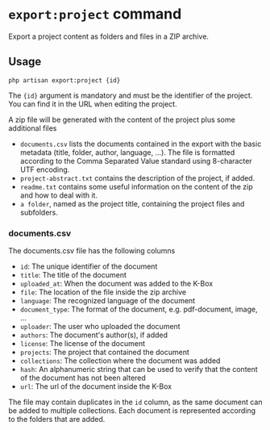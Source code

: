 # `export:project` command

Export a project content as folders and files in a ZIP archive.

## Usage

```
php artisan export:project {id}
```

The `{id}` argument is mandatory and must be the identifier of the project. You can find it in the URL 
when editing the project.

A zip file will be generated with the content of the project plus some additional files

- `documents.csv` lists the documents contained in the export with the basic metadata (title, folder, author, language, ...).
The file is formatted according to the Comma Separated Value standard using 8-character UTF encoding.
- `project-abstract.txt` contains the description of the project, if added.
- `readme.txt` contains some useful information on the content of the zip and how to deal with it.
- `a folder`, named as the project title, containing the project files and subfolders.


### documents.csv

The documents.csv file has the following columns

- `id`: The unique identifier of the document
- `title`: The title of the document
- `uploaded_at`: When the document was added to the K-Box
- `file`: The location of the file inside the zip archive
- `language`: The recognized language of the document
- `document_type`: The format of the document, e.g. pdf-document, image, ...
- `uploader`: The user who uploaded the document
- `authors`: The document's author(s), if added
- `license`: The license of the document
- `projects`: The project that contained the document
- `collections`: The collection where the document was added
- `hash`: An alphanumeric string that can be used to verify that the content of the document has not been altered
- `url`: The url of the document inside the K-Box

The file may contain duplicates in the `id` column, as the same document can be added to multiple collections.
Each document is represented according to the folders that are added.
